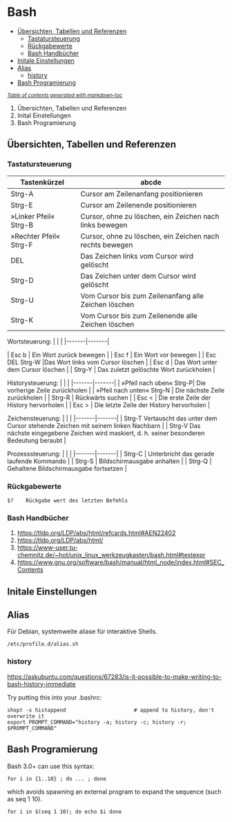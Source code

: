 # Bash

- [Übersichten, Tabellen und Referenzen](#-bersichten--tabellen-und-referenzen)
  * [Tastatursteuerung](#tastatursteuerung)
  * [Rückgabewerte](#r-ckgabewerte)
  * [Bash Handbücher](#bash-handb-cher)
- [Initale Einstellungen](#initale-einstellungen)
- [Alias](#alias)
  * [history](#history)
- [Bash Programierung](#bash-programierung)

<small><i><a href='http://ecotrust-canada.github.io/markdown-toc/'>Table of contents generated with markdown-toc</a></i></small>



1. Übersichten, Tabellen und Referenzen
1. Inital Einstellungen
1. Bash Programierung

## Übersichten, Tabellen und Referenzen 
### Tastatursteuerung

|Tastenkürzel| abcde |
|---------|------------------|
| Strg-A	| Cursor am Zeilenanfang positionieren |
| Strg-E	| Cursor am Zeilenende positionieren |
| »Linker Pfeil« Strg-B	| Cursor, ohne zu löschen, ein Zeichen nach links bewegen|
| »Rechter Pfeil« Strg-F |	Cursor, ohne zu löschen, ein Zeichen nach rechts bewegen |
| DEL	| Das Zeichen links vom Cursor wird gelöscht |
| Strg-D	| Das Zeichen unter dem Cursor wird gelöscht |
| Strg-U |	Vom Cursor bis zum Zeilenanfang alle Zeichen löschen |
| Strg-K |	Vom Cursor bis zum Zeilenende alle Zeichen löschen |

Wortsteuerung:
|        | |
|-------|-------|

| Esc b | Ein Wort zurück bewegen |
| Esc f | 	Ein Wort vor bewegen |
| Esc DEL Strg-W	 |Das Wort links vom Cursor löschen |
| Esc d | 	Das Wort unter dem Cursor löschen |
| Strg-Y |	Das zuletzt gelöschte Wort zurückholen |

 Historysteuerung: 
|        | |
|-------|-------|
| »Pfeil nach oben« Strg-P|	Die vorherige Zeile zurückholen |
| »Pfeil nach unten« Strg-N | 	Die nächste Zeile zurückholen |
| Strg-R | 	Rückwärts suchen |
| Esc <	| Die erste Zeile der History hervorholen |
| Esc >	| Die letzte Zeile der History hervorholen |

 Zeichensteuerung: 
|        | |
|-------|-------|
| Strg-T	Vertauscht das unter dem Cursor stehende Zeichen mit seinem linken Nachbarn |
| Strg-V	Das nächste eingegebene Zeichen wird maskiert, d. h. seiner besonderen Bedeutung beraubt |

 Prozesssteuerung: 
|        | |
|-------|-------|
| Strg-C | 	Unterbricht das gerade laufende Kommando |
| Strg-S |	Bildschirmausgabe anhalten |
| Strg-Q |	Gehaltene Bildschirmausgabe fortsetzen |





### Rückgabewerte
```
$?    Rückgabe wert des letzten Befehls
```
### Bash Handbücher
1. https://tldp.org/LDP/abs/html/refcards.html#AEN22402
1. https://tldp.org/LDP/abs/html/
1. https://www-user.tu-chemnitz.de/~hot/unix_linux_werkzeugkasten/bash.html#testexpr
1. https://www.gnu.org/software/bash/manual/html_node/index.html#SEC_Contents

## Initale Einstellungen
## Alias

Für Debian, systemweite aliase für interaktive Shells.
```
/etc/profile.d/alias.sh
```


### history

https://askubuntu.com/questions/67283/is-it-possible-to-make-writing-to-bash-history-immediate

Try putting this into your .bashrc:
```
shopt -s histappend                      # append to history, don't overwrite it
export PROMPT_COMMAND="history -a; history -c; history -r; $PROMPT_COMMAND"
```

## Bash Programierung

Bash 3.0+ can use this syntax:
```
for i in {1..10} ; do ... ; done
```
which avoids spawning an external program to expand the sequence (such as seq 1 10).
```
for i in $(seq 1 10); do echo $i done
```
